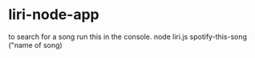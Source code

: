 # liri-node-app
<!-- For searching spotify requests  -->
to search for a song run this in the console.
node liri.js spotify-this-song ("name of song)

<!-- For tweets -->

<!-- For movies -->

<!-- For random -->



